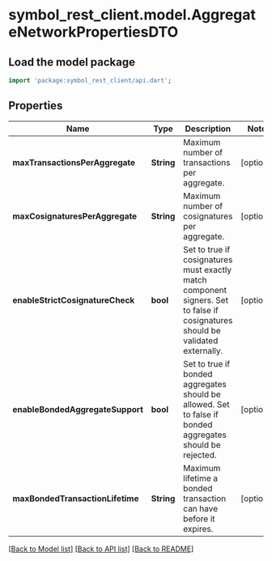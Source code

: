 # symbol_rest_client.model.AggregateNetworkPropertiesDTO

## Load the model package
```dart
import 'package:symbol_rest_client/api.dart';
```

## Properties
Name | Type | Description | Notes
------------ | ------------- | ------------- | -------------
**maxTransactionsPerAggregate** | **String** | Maximum number of transactions per aggregate. | [optional] 
**maxCosignaturesPerAggregate** | **String** | Maximum number of cosignatures per aggregate. | [optional] 
**enableStrictCosignatureCheck** | **bool** | Set to true if cosignatures must exactly match component signers. Set to false if cosignatures should be validated externally. | [optional] 
**enableBondedAggregateSupport** | **bool** | Set to true if bonded aggregates should be allowed. Set to false if bonded aggregates should be rejected. | [optional] 
**maxBondedTransactionLifetime** | **String** | Maximum lifetime a bonded transaction can have before it expires. | [optional] 

[[Back to Model list]](../README.md#documentation-for-models) [[Back to API list]](../README.md#documentation-for-api-endpoints) [[Back to README]](../README.md)


